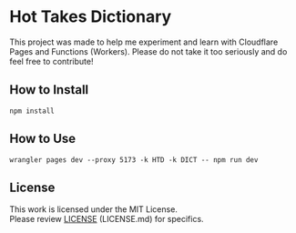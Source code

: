 # Hot Takes Dictionary
This project was made to help me experiment and learn with Cloudflare Pages and Functions (Workers). Please do not take it too seriously and do feel free to contribute!

## How to Install
    npm install

## How to Use
    wrangler pages dev --proxy 5173 -k HTD -k DICT -- npm run dev

## License
This work is licensed under the MIT License.  
Please review [LICENSE](LICENSE.md) (LICENSE.md) for specifics.